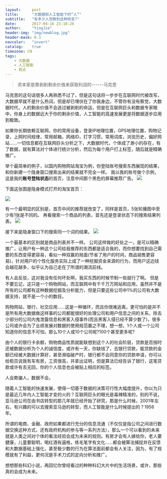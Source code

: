 ```yaml
---
layout:     post
title:      "大数据和人工智能下的“人”"
subtitle:   "有多少人觉察到这种改变?"
date:       2017-04-16 23:16:26
author:     "YingJie"
header-img: "img/newblog.jpg"
header-mask: 0.3
navcolor:   "invert"
catalog:	true
timezone: CN
tags:
    - 大数据
    - 人工智能
    - 观点
---
```


> 资本家是靠剥削剩余价值来获取利润的------马克思

马克思的这句话很多人再熟悉不过了，但是这句话将一步步在互联网时代被改写，大数据早就不是什么热词，但是却已埋伏在了你我身边，不管你有没有察觉，大数据时代，人的剩余价值不会逃过被剥削的命运，但是在互联网巨头和数据专家眼中，你身上的数据远大于你的剩余价值，人工智能的高速发展更是将数据逐步应用到极致。

如果你长期依赖互联网，你的常用设备，登录IP地理位置，GPS地理位置，购物记录，上网时间规律，常用邮箱，网络ID，打字习惯，常用词库，浏览历史，偏好网站……一切信息都在互联网巨头分析之下，大数据时代，个体成了渺小的存在，有了数据，就有算法对个体进行统计分析，然后为每个用户打上标签，随后就是精确推广。

举个最简单的例子，以国内购物网站淘宝为例，你登陆账号搜索东西展现的结果，和你新建一个隐身窗口搜索出来的结果就不完全一样。
我以我的账号做个示例，这是我的**账号登陆状态**的首页，注意中间那个黑色的屏幕推荐广告。
![](https://ws1.sinaimg.cn/large/88b1b9f5ly1feovje5sw6j211k0i7gwb.jpg)

下面这张图是隐身模式打开的淘宝首页：

![](http://ww1.sinaimg.cn/large/88b1b9f5ly1feovogko1yj20za0fok1t.jpg)

有一个最明显的区别是，首页中间的推荐就改变了，同样是首页，5张轮播图中至少有1张是不同的。
再看搜索一个商品的列表，首先还是登录状态下的搜索结果列表。
![](https://ws1.sinaimg.cn/large/88b1b9f5ly1feovt1zyj8j20re0eiaid.jpg)

接下来是隐身窗口下的搜索同一个词的结果。
![](https://ws1.sinaimg.cn/large/88b1b9f5ly1feovufnwxxj20r60eh10v.jpg)

一个最基本的区别就是商品列表并不一样。
公司这样做的好处之一，是可以精确推广，让用户有一种这个公司给我推荐的东西都是适合我的，而你想要找到自己需要的东西变得更容易，看似一种双赢的局面(节省了用户的时间，商品销售更容易)，针对用户的个性化服务实际上成了一种挖掘资金来源的行为，而用户这边钱会越花越多，似乎认为自己走在了所谓的潮流前线。

有人会反驳，这对我没有任何坏处啊，我买东西的时候节制一些就行了啊。
但是不要忘记，这只是一个购物网站，而互联网中有千千万万网站和应用，虽然并不是所有的公司都有这种数据挖掘及分析能力，但是只要这些公司中1%的公司有大数据支持，就不是一个小的数目。

购物网站，银行，社交应用……这是一种循环，而且你很难逃离，更可怕的是并不是所有用大数据做这样事的公司都能很好的处理公司和用户信息之间的关系，除去少部分的公司内鬼泄露信息和黑客入侵事件(而且黑客入侵已经不算少数了)，很多公司或许会为了业绩发展对数据的使用规范置之不理，想一想，1个人或一个公司知道你的信息不可怕，那么10个人或10个公司呢?100个甚至更多呢?

由个人的银行卡余额，购物商品性质就能联想到这个人的社会阶层，贷款是否按时还被数据分析为个人的诚信度，或许有一天，你缺钱了，去银行贷款，能贷款的金额已经被大数据计算好，甚至濒临破产时，银行都不会同意你的贷款申请，你可以给柜员说我有车有房，工资很高，并拿出证明，但是算法已经告诉了银行，这笔贷款或许有去无回，你的个人信息也会被贴上相应的标签。

人会欺骗人，数据不会。

随着人工智能的快速发展，使得一切基于数据的决策可行性大幅度提升，你以为只是最近几年内人工智能才变的火的？互联网巨头的眼光是毒辣精准的，别的不说，亚马逊公司在由书店转型的那几年就已经开始了研究，那是什么时候，2001年左右，有兴趣的可以去搜索亚马逊的转型，而人工智能是什么时候提出的？1956年。

所谓的电商、金融、政府如果都进行充分的信息流通（不仅仅是指公司之间进行数据交换这种方式，还有政府机构的参与等一系列方法），那么一个可以看到的未来就是人类之间对个体的看法经验会成为未来的规则。有房才会有人嫁给你，老人要健康，儿童要聪明，喝红酒有逼格，练毛笔字有文化……都会被算法捕捉并在反馈和大数据基础上强化，甚至极少数的行为在算法面前都会有人关注，因为，有了规模就有了利益，更何况是手术刀式的定向分析和推广。

想想那些科幻小说，再回忆你曾经看过的种种科幻大片中的生活场景，或许，那些真的会成为未来。




